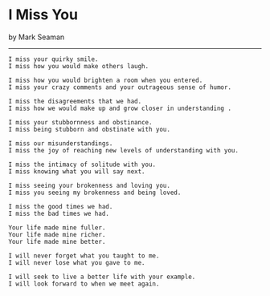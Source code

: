 # I Miss You

by Mark Seaman

---

    I miss your quirky smile.
    I miss how you would make others laugh. 

    I miss how you would brighten a room when you entered.
    I miss your crazy comments and your outrageous sense of humor.

    I miss the disagreements that we had. 
    I miss how we would make up and grow closer in understanding . 

    I miss your stubbornness and obstinance.
    I miss being stubborn and obstinate with you.

    I miss our misunderstandings. 
    I miss the joy of reaching new levels of understanding with you.

    I miss the intimacy of solitude with you. 
    I miss knowing what you will say next.

    I miss seeing your brokenness and loving you.
    I miss you seeing my brokenness and being loved.

    I miss the good times we had. 
    I miss the bad times we had.

    Your life made mine fuller.
    Your life made mine richer.
    Your life made mine better. 

    I will never forget what you taught to me.
    I will never lose what you gave to me.

    I will seek to live a better life with your example.
    I will look forward to when we meet again.

